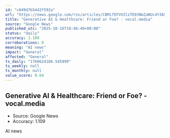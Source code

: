 ```yaml
---
id: "c049d7b5442f592a"
url: "https://news.google.com/rss/articles/CBMifEFVX3lxTE03NmZaNUc4Y3A5VHZEblI3dmZlQVZOa2xVaW5kTjhpZm1scjVYT09VRkt0d3FGazAtRVVNSDc0SW9tSTdaY0NKdGt6eVFHSHBRdHdmbVl0RkJ5SVBseERKSm5VVmphdjdUNnBremhINXc1aWZDT0pHR1U2Q0c?oc=5"
title: "Generative AI & Healthcare: Friend or Foe? - vocal.media"
source: "Google News"
published_utc: "2025-10-16T10:46:40+00:00"
status: "daily"
accuracy: 1.109
corroborations: 0
meaning: "AI news"
impact: "General"
affected: "General"
ts_daily: "1760624186.545999"
ts_weekly: null
ts_monthly: null
value_score: 0.64
---
```

## Generative AI & Healthcare: Friend or Foe? - vocal.media

- Source: Google News
- Accuracy: 1.109

AI news
